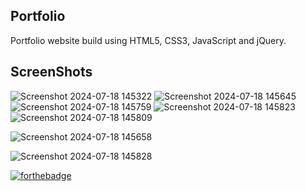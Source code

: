 ## Portfolio
Portfolio website build using HTML5, CSS3, JavaScript and jQuery.

## ScreenShots
![Screenshot 2024-07-18 145322](https://github.com/user-attachments/assets/0a061cdc-bf1f-4ca5-ab4c-de6ad8e70c77)
![Screenshot 2024-07-18 145645](https://github.com/user-attachments/assets/fca085cd-e8c2-4f14-bb54-2c52dae2cd20)
![Screenshot 2024-07-18 145759](https://github.com/user-attachments/assets/395c1759-2aad-481c-b6c9-0193445f0937)
![Screenshot 2024-07-18 145823](https://github.com/user-attachments/assets/e79b4788-2a9d-4aed-95ad-04232f685638)
![Screenshot 2024-07-18 145809](https://github.com/user-attachments/assets/8d4e4700-7254-4211-b225-ffe9ac19e8ec)

![Screenshot 2024-07-18 145658](https://github.com/user-attachments/assets/2109f960-2643-4d15-8259-8912b8184871)

![Screenshot 2024-07-18 145828](https://github.com/user-attachments/assets/93e1b71a-79ac-4500-9a1a-7dbe231dec4b)


[![forthebadge](https://forthebadge.com/images/badges/built-with-love.svg)](https://forthebadge.com)
